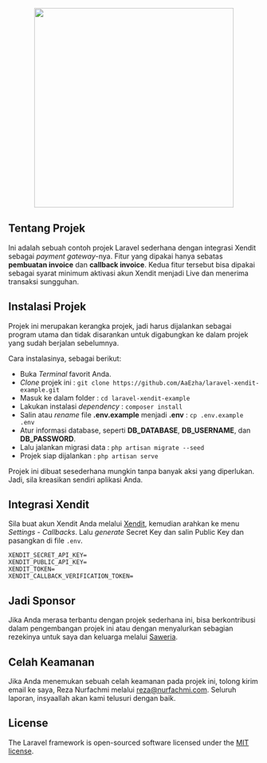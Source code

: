 <p align="center"><a href="https://laravel.com" target="_blank"><img src="https://raw.githubusercontent.com/laravel/art/master/logo-lockup/5%20SVG/2%20CMYK/1%20Full%20Color/laravel-logolockup-cmyk-red.svg" width="400"></a></p>

## Tentang Projek

Ini adalah sebuah contoh projek Laravel sederhana dengan integrasi Xendit sebagai _payment gateway_-nya. Fitur yang dipakai hanya sebatas **pembuatan invoice** dan **callback invoice**. Kedua fitur tersebut bisa dipakai sebagai syarat minimum aktivasi akun Xendit menjadi Live dan menerima transaksi sungguhan.

## Instalasi Projek

Projek ini merupakan kerangka projek, jadi harus dijalankan sebagai program utama dan tidak disarankan untuk digabungkan ke dalam projek yang sudah berjalan sebelumnya.

Cara instalasinya, sebagai berikut:

- Buka *Terminal* favorit Anda.
- *Clone* projek ini : `git clone https://github.com/AaEzha/laravel-xendit-example.git`
- Masuk ke dalam folder : `cd laravel-xendit-example`
- Lakukan instalasi *dependency* : `composer install`
- Salin atau *rename* file **.env.example** menjadi **.env** : `cp .env.example .env`
- Atur informasi database, seperti **DB_DATABASE**, **DB_USERNAME**, dan **DB_PASSWORD**.
- Lalu jalankan migrasi data : `php artisan migrate --seed`
- Projek siap dijalankan : `php artisan serve`

Projek ini dibuat sesederhana mungkin tanpa banyak aksi yang diperlukan. Jadi, sila kreasikan sendiri aplikasi Anda.

## Integrasi Xendit

Sila buat akun Xendit Anda melalui [Xendit](https://xendit.co), kemudian arahkan ke menu *Settings* - *Callbacks*. Lalu *generate* Secret Key dan salin Public Key dan pasangkan di file `.env`.

```
XENDIT_SECRET_API_KEY=
XENDIT_PUBLIC_API_KEY=
XENDIT_TOKEN=
XENDIT_CALLBACK_VERIFICATION_TOKEN=
```

## Jadi Sponsor

Jika Anda merasa terbantu dengan projek sederhana ini, bisa berkontribusi dalam pengembangan projek ini atau dengan menyalurkan sebagian rezekinya untuk saya dan keluarga melalui [Saweria](https://saweria.co/rezanurfachmi).

## Celah Keamanan

Jika Anda menemukan sebuah celah keamanan pada projek ini, tolong kirim email ke saya, Reza Nurfachmi melalui [reza@nurfachmi.com](mailto:reza@nurfachmi.com). Seluruh laporan, insyaallah akan kami telusuri dengan baik.

## License

The Laravel framework is open-sourced software licensed under the [MIT license](https://opensource.org/licenses/MIT).

